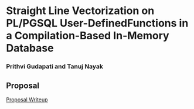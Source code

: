 #  Straight Line Vectorization on PL/PGSQL User-DefinedFunctions in a Compilation-Based In-Memory Database
### Prithvi Gudapati and Tanuj Nayak

## Proposal
[Proposal Writeup](15_400_Proposal.pdf)

